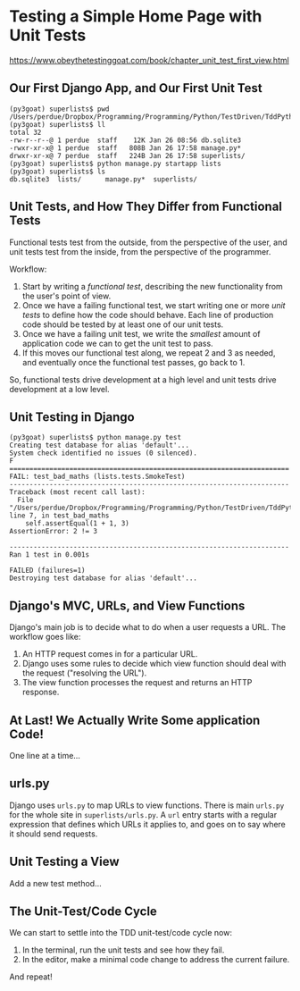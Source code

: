 # Testing a Simple Home Page with Unit Tests

https://www.obeythetestinggoat.com/book/chapter_unit_test_first_view.html

## Our First Django App, and Our First Unit Test

```
(py3goat) superlists$ pwd
/Users/perdue/Dropbox/Programming/Programming/Python/TestDriven/TddPython/superlists
(py3goat) superlists$ ll
total 32
-rw-r--r--@ 1 perdue  staff    12K Jan 26 08:56 db.sqlite3
-rwxr-xr-x@ 1 perdue  staff   808B Jan 26 17:58 manage.py*
drwxr-xr-x@ 7 perdue  staff   224B Jan 26 17:58 superlists/
(py3goat) superlists$ python manage.py startapp lists
(py3goat) superlists$ ls
db.sqlite3  lists/      manage.py*  superlists/
```

## Unit Tests, and How They Differ from Functional Tests

Functional tests test from the outside, from the perspective of the user, and
unit tests test from the inside, from the perspective of the programmer.

Workflow:

1. Start by writing a _functional test_, describing the new functionality from
the user's point of view.
2. Once we have a failing functional test, we start writing one or more
_unit tests_ to define how the code should behave. Each line of production code
should be tested by at least one of our unit tests.
3. Once we have a failing unit test, we write the _smallest_ amount of
application code we can to get the unit test to pass.
4. If this moves our functional test along, we repeat 2 and 3 as needed, and
eventually once the functional test passes, go back to 1.

So, functional tests drive development at a high level and unit tests drive
development at a low level.

## Unit Testing in Django

```
(py3goat) superlists$ python manage.py test
Creating test database for alias 'default'...
System check identified no issues (0 silenced).
F
======================================================================
FAIL: test_bad_maths (lists.tests.SmokeTest)
----------------------------------------------------------------------
Traceback (most recent call last):
  File "/Users/perdue/Dropbox/Programming/Programming/Python/TestDriven/TddPython/superlists/lists/tests.py", line 7, in test_bad_maths
    self.assertEqual(1 + 1, 3)
AssertionError: 2 != 3

----------------------------------------------------------------------
Ran 1 test in 0.001s

FAILED (failures=1)
Destroying test database for alias 'default'...
```

## Django's MVC, URLs, and View Functions

Django's main job is to decide what to do when a user requests a URL. The
workflow goes like:

1. An HTTP request comes in for a particular URL.
2. Django uses some rules to decide which view function should deal with the
request ("resolving the URL").
3. The view function processes the request and returns an HTTP response.

## At Last! We Actually Write Some application Code!

One line at a time...

## urls.py

Django uses `urls.py` to map URLs to view functions. There is main `urls.py`
for the whole site in `superlists/urls.py`. A `url` entry starts with a regular
expression that defines which URLs it applies to, and goes on to say where it
should send requests.

## Unit Testing a View

Add a new test method...

## The Unit-Test/Code Cycle

We can start to settle into the TDD unit-test/code cycle now:

1. In the terminal, run the unit tests and see how they fail.
2. In the editor, make a minimal code change to address the current failure.

And repeat!
